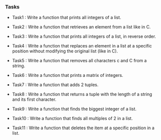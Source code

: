 ### Tasks

- Task1 : Write a function that prints all integers of a list.

- Task2 : Write a function that retrieves an element from a list like in C.

- Task3 : Write a function that prints all integers of a list, in reverse order.

- Task4 : Write a function that replaces an element in a list at a specific position without modifying the original list (like in C).

- Task5 : Write a function that removes all characters c and C from a string.

- Task6 : Write a function that prints a matrix of integers.

- Task7 : Write a function that adds 2 tuples.

- Task8 : Write a function that returns a tuple with the length of a string and its first character.

- Task9 : Write a function that finds the biggest integer of a list.

- Task10 : Write a function that finds all multiples of 2 in a list.

- Task11 : Write a function that deletes the item at a specific position in a list.
